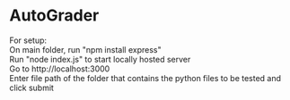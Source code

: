 # AutoGrader

For setup: <br>
On main folder, run "npm install express" <br>
Run "node index.js" to start locally hosted server <br>
Go to http://localhost:3000 <br>
Enter file path of the folder that contains the python files to be tested and click submit <br>
